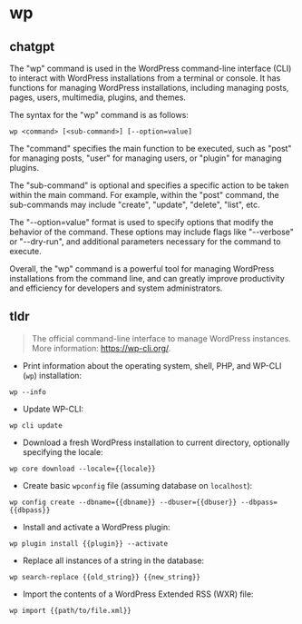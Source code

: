 # wp 
## chatgpt 
The "wp" command is used in the WordPress command-line interface (CLI) to interact with WordPress installations from a terminal or console. It has functions for managing WordPress installations, including managing posts, pages, users, multimedia, plugins, and themes. 

The syntax for the "wp" command is as follows:

    wp <command> [<sub-command>] [--option=value]

The "command" specifies the main function to be executed, such as "post" for managing posts, "user" for managing users, or "plugin" for managing plugins. 

The "sub-command" is optional and specifies a specific action to be taken within the main command. For example, within the "post" command, the sub-commands may include "create", "update", "delete", "list", etc.

The "--option=value" format is used to specify options that modify the behavior of the command. These options may include flags like "--verbose" or "--dry-run", and additional parameters necessary for the command to execute.

Overall, the "wp" command is a powerful tool for managing WordPress installations from the command line, and can greatly improve productivity and efficiency for developers and system administrators. 

## tldr 
 
> The official command-line interface to manage WordPress instances.
> More information: <https://wp-cli.org/>.

- Print information about the operating system, shell, PHP, and WP-CLI (`wp`) installation:

`wp --info`

- Update WP-CLI:

`wp cli update`

- Download a fresh WordPress installation to current directory, optionally specifying the locale:

`wp core download --locale={{locale}}`

- Create basic `wpconfig` file (assuming database on `localhost`):

`wp config create --dbname={{dbname}} --dbuser={{dbuser}} --dbpass={{dbpass}}`

- Install and activate a WordPress plugin:

`wp plugin install {{plugin}} --activate`

- Replace all instances of a string in the database:

`wp search-replace {{old_string}} {{new_string}}`

- Import the contents of a WordPress Extended RSS (WXR) file:

`wp import {{path/to/file.xml}}`
